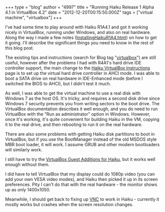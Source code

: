 +++
type = "blog"
author = "4997"
title = "Running Haiku Release 1 Alpha 4.1 in VirtualBox 4.2"
date = "2012-12-20T00:15:50.000Z"
tags = ["virtual machine", "virtualbox"]
+++

I've had some time to play around with Haiku R1A4.1 and got it working nicely in VirtualBox, running under Windows, and also on real hardware.  Along the way I made a few notes (<a href="http://web.ncf.ca/au829/WeekendReports/20121130/InstallingHaikuR1A4.html" title="Notes on Installing Haiku R1A4">InstallingHaikuR1A4.html</a>) on how to get it going.  I'll describe the significant things you need to know in the rest of this blog post.

<!--more-->

The existing tips and instructions (search for Blog tag "<a href="/tags/virtualbox" title="VirtualBox Blog Tag List">virtualbox</a>") are still useful, however after the problems I had with R4A1's hard drive IDE controller support, the main change to the <a href="/guides/virtualizing/virtualbox" title="Haiku VirtualBox Instructions Page">Haiku VirtualBox Instructions</a> page is to set up the virtual hard drive controller in AHCI mode.  I was able to boot a SATA drive on real hardware in IDE-Enhanced mode (before I switched the BIOS to AHCI), but I didn't test it much.

As well, I was able to get the virtual machine to use a real disk with Windows 7 as the host OS.  It's tricky, and requires a second disk drive since Windows 7 security prevents you from writing sectors to the boot drive.  The VirtualBox documentation describes it well enough, and you do need to run VirtualBox with the "Run as administrator" option in Windows.  However, once it's working, it's quite convenient for building Haiku in the VM, copying it to the real drive, and then rebooting to run it on the real hardware.

There are also some problems with getting Haiku disk partitions to boot in VirtualBox, but if you use the BootManager instead of the old MSDOS style MBR boot loader, it will work.  I assume GRUB and other modern bootloaders will similarly work.

I still have to try the <a href="https://www.virtualbox.org/browser/vbox/trunk/src/VBox/Additions/haiku" title="VirtualBox Guest Additions for Haiku">VirtualBox Guest Additions for Haiku</a>, but it works well enough without them.

I did have to tell VirtualBox that my display could do 1080p video (you can add your own VESA video modes), and Haiku then picked it up in its screen preferences.  Pity I can't do that with the real hardware - the monitor shows up as only 1400x1050.

Meanwhile, I should get back to fixing up <a href="http://www.bebits.com/app/4047" title="BeOS VNC Server">VNC</a> to work in Haiku - currently it mostly works but crashes when the screen resolution changes.